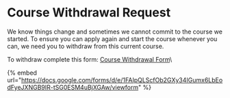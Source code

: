 # Course Withdrawal Request

We know things change and sometimes we cannot commit to the course we started. To ensure you can apply again and start the course whenever you can, we need you to withdraw from this current course.&#x20;

To withdraw complete this form: [Course Withdrawal Form](https://docs.google.com/forms/d/1O53ct-h6KANDyc9oOfLk7JCjAdtY-bJYYPPzXn\_WhbA/)\


{% embed url="https://docs.google.com/forms/d/e/1FAIpQLScfOb2GXy34IGumx6LbEodFyeJXNGB9IR-tSG0ESM4uBjXGAw/viewform" %}

